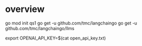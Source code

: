 # overview
go mod init qs1
go get -u github.com/tmc/langchaingo
go get -u github.com/tmc/langchaingo/llms

export OPENAI_API_KEY=$(cat open_api_key.txt)